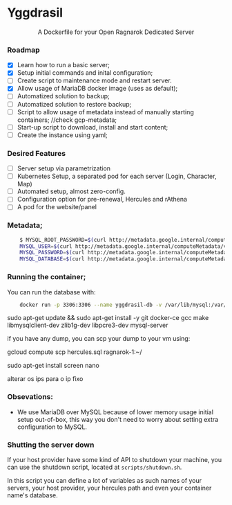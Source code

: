 # Yggdrasil

<div align="center">A Dockerfile for your Open Ragnarok Dedicated Server</div>

### Roadmap

- [x] Learn how to run a basic server;
- [x] Setup initial commands and inital configuration;
- [ ] Create script to maintenance mode and restart server.
- [x] Allow usage of MariaDB docker image (uses as default);
- [ ] Automatized solution to backup;
- [ ] Automatized solution to restore backup;
- [ ] Script to allow usage of metadata instead of manually starting containers; //check gcp-metadata;
- [ ] Start-up script to download, install and start content;
- [ ] Create the instance using yaml;

### Desired Features

- [ ] Server setup via parametrization
- [ ] Kubernetes Setup, a separated pod for each server (Login, Character, Map)
- [ ] Automated setup, almost zero-config.
- [ ] Configuration option for pre-renewal, Hercules and rAthena
- [ ] A pod for the website/panel

### Metadata;

```bash
    $ MYSQL_ROOT_PASSWORD=$(curl http://metadata.google.internal/computeMetadata/v1/instance/attributes/MYSQL_ROOT_PASSWORD -H "Metadata-Flavor: Google") && \
    MYSQL_USER=$(curl http://metadata.google.internal/computeMetadata/v1/instance/attributes/MYSQL_USER -H "Metadata-Flavor: Google") && \
    MYSQL_PASSWORD=$(curl http://metadata.google.internal/computeMetadata/v1/instance/attributes/MYSQL_PASSWORD -H "Metadata-Flavor: Google") && \
    MYSQL_DATABASE=$(curl http://metadata.google.internal/computeMetadata/v1/instance/attributes/MYSQL_DATABASE -H "Metadata-Flavor: Google")
```

### Running the container;

You can run the database with:

```bash
    docker run -p 3306:3306 --name yggdrasil-db -v /var/lib/mysql:/var/lib/mysql -e MYSQL_ROOT_PASSWORD=$MYSQL_ROOT_PASSWORD -e MYSQL_DATABASE=$MYSQL_DATABASE -e MYSQL_USER=$MYSQL_USER -e MYSQL_PASSWORD=$MYSQL_PASSWORD -d serverphobia/yggdrasil-database:0.1.0
```


sudo apt-get update && sudo apt-get install -y git docker-ce gcc make libmysqlclient-dev zlib1g-dev libpcre3-dev mysql-server

if you have any dump, you can scp your dump to your vm using:

gcloud compute scp hercules.sql ragnarok-1:~/

sudo apt-get install screen nano

alterar os ips para o ip fixo

### Obsevations:

- We use MariaDB over MySQL because of lower memory usage initial setup out-of-box, this way you don't need to worry about setting extra configuration to MySQL.

### Shutting the server down

If your host provider have some kind of API to shutdown your machine, you can use the shutdown script, located at `scripts/shutdown.sh`.

In this script you can define a lot of variables as such names of your servers, your host provider, your hercules path and even your container name's database.